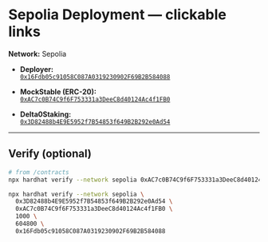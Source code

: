 # Sepolia Deployment — clickable links

**Network:** Sepolia

- **Deployer:**  
  [`0x16Fdb05c91058C087A0319230902F69B2B584088`](https://sepolia.etherscan.io/address/0x16Fdb05c91058C087A0319230902F69B2B584088)

- **MockStable (ERC-20):**  
  [`0xAC7c0B74C9f6F753331a3DeeC8d40124Ac4f1FB0`](https://sepolia.etherscan.io/address/0xAC7c0B74C9f6F753331a3DeeC8d40124Ac4f1FB0)

- **Delta0Staking:**  
  [`0x3D82488b4E9E5952f7B54853f649B2B292e0Ad54`](https://sepolia.etherscan.io/address/0x3D82488b4E9E5952f7B54853f649B2B292e0Ad54)

---

## Verify (optional)

```bash
# from /contracts
npx hardhat verify --network sepolia 0xAC7c0B74C9f6F753331a3DeeC8d40124Ac4f1FB0

npx hardhat verify --network sepolia \
  0x3D82488b4E9E5952f7B54853f649B2B292e0Ad54 \
  0xAC7c0B74C9f6F753331a3DeeC8d40124Ac4f1FB0 \
  1000 \
  604800 \
  0x16Fdb05c91058C087A0319230902F69B2B584088
```

